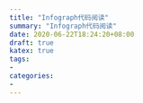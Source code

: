 ```yaml
---
title: "Infograph代码阅读"
summary: "Infograph代码阅读"
date: 2020-06-22T18:24:20+08:00
draft: true
katex: true
tags:
- 
categories:
- 
---
```


